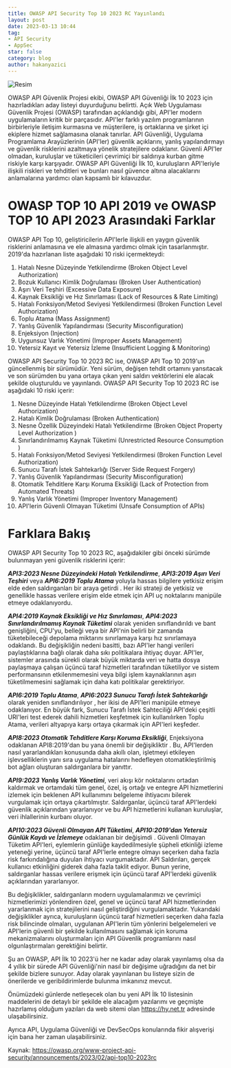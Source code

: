 ```yaml
---
title: OWASP API Security Top 10 2023 RC Yayınlandı
layout: post
date: 2023-03-13 10:44
tag:
- API Security
- AppSec
star: false
category: blog
author: hakanyazici
---
```


![Resim](https://media.licdn.com/dms/image/D4D12AQFT9YxD57XKcw/article-cover_image-shrink_720_1280/0/1678628255020?e=1684368000&v=beta&t=LCoqxLRBrbW6SEuOVx-GsnLO7w40kFx9GYQ6DWiNxd4)

OWASP API Güvenlik Projesi ekibi, OWASP API Güvenliği İlk 10 2023 için hazırladıkları aday listeyi duyurduğunu belirtti. Açık Web Uygulaması Güvenlik Projesi (OWASP) tarafından açıklandığı gibi, API'ler modern uygulamaların kritik bir parçasıdır. API'ler farklı yazılım programlarının birbirleriyle iletişim kurmasına ve müşterilere, iş ortaklarına ve şirket içi ekiplere hizmet sağlamasına olanak tanırlar. API Güvenliği, Uygulama Programlama Arayüzlerinin (API'ler) güvenlik açıklarını, yanlış yapılandırmayı ve güvenlik risklerini azaltmaya yönelik stratejilere odaklanır. Güvenli API'ler olmadan, kuruluşlar ve tüketicileri çevrimiçi bir saldırıya kurban gitme riskiyle karşı karşıyadır. OWASP API Güvenliği İlk 10, kuruluşların API'leriyle ilişkili riskleri ve tehditleri ve bunları nasıl güvence altına alacaklarını anlamalarına yardımcı olan kapsamlı bir kılavuzdur.

# OWASP TOP 10 API 2019 ve OWASP TOP 10 API 2023 Arasındaki Farklar

OWASP API Top 10, geliştiricilerin API'lerle ilişkili en yaygın güvenlik risklerini anlamasına ve ele almasına yardımcı olmak için tasarlanmıştır. 2019'da hazırlanan liste aşağıdaki 10 riski içermekteydi:

1. Hatalı Nesne Düzeyinde Yetkilendirme (Broken Object Level Authorization) 
2. Bozuk Kullanıcı Kimlik Doğrulaması (Broken User Authentication) 
3. Aşırı Veri Teşhiri (Excessive Data Exposure) 
4. Kaynak Eksikliği ve Hız Sınırlaması (Lack of Resources & Rate Limiting) 
5. Hatalı Fonksiyon/Metod Seviyesi Yetkilendirmesi (Broken Function Level Authorization) 
6. Toplu Atama (Mass Assignment) 
7. Yanlış Güvenlik Yapılandırması (Security Misconfiguration) 
8. Enjeksiyon (Injection) 
9. Uygunsuz Varlık Yönetimi (Improper Assets Management) 
10. Yetersiz Kayıt ve Yetersiz İzleme (Insufficient Logging & Monitoring)

OWASP API Security Top 10 2023 RC ise, OWASP API Top 10 2019'un güncellenmiş bir sürümüdür. Yeni sürüm, değişen tehdit ortamını yansıtacak ve son sürümden bu yana ortaya çıkan yeni saldırı vektörlerini ele alacak şekilde oluşturuldu ve yayınlandı. OWASP API Security Top 10 2023 RC ise aşağıdaki 10 riski içerir:

1. Nesne Düzeyinde Hatalı Yetkilendirme (Broken Object Level Authorization) 
2. Hatalı Kimlik Doğrulaması (Broken Authentication) 
3. Nesne Özellik Düzeyindeki Hatalı Yetkilendirme (Broken Object Property Level Authorization ) 
4. Sınırlandırılmamış Kaynak Tüketimi (Unrestricted Resource Consumption ) 
5. Hatalı Fonksiyon/Metod Seviyesi Yetkilendirmesi (Broken Function Level Authorization) 
6. Sunucu Tarafı İstek Sahtekarlığı (Server Side Request Forgery) 
7. Yanlış Güvenlik Yapılandırması (Security Misconfiguration) 
8. Otomatik Tehditlere Karşı Koruma Eksikliği (Lack of Protection from Automated Threats) 
9. Yanlış Varlık Yönetimi (Improper Inventory Management) 
10. API'lerin Güvenli Olmayan Tüketimi (Unsafe Consumption of APIs)

# Farklara Bakış

OWASP API Security Top 10 2023 RC, aşağıdakiler gibi önceki sürümde bulunmayan yeni güvenlik risklerini içerir: 

***API3:2023 Nesne Düzeyindeki Hatalı Yetkilendirme***, ***API3:2019 Aşırı Veri Teşhiri*** veya ***API6:2019 Toplu Atama*** yoluyla hassas bilgilere yetkisiz erişim elde eden saldırganları bir araya getirdi . Her iki strateji de yetkisiz ve genellikle hassas verilere erişim elde etmek için API uç noktalarını manipüle etmeye odaklanıyordu.

***API4:2019 Kaynak Eksikliği ve Hız Sınırlaması***, ***API4:2023 Sınırlandırılmamış Kaynak Tüketimi*** olarak yeniden sınıflandırıldı ve bant genişliğini, CPU'yu, belleği veya bir API'nin belirli bir zamanda tüketebileceği depolama miktarını sınırlamaya karşı hız sınırlamaya odaklandı. Bu değişikliğin nedeni basitti, bazı API'ler hangi verileri paylaştıklarına bağlı olarak daha sıkı politikalara ihtiyaç duyar. API'ler, sistemler arasında sürekli olarak büyük miktarda veri ve hatta dosya paylaşmaya çalışan üçüncü taraf hizmetleri tarafından tüketiliyor ve sistem performansının etkilenmemesini veya bilgi işlem kaynaklarının aşırı tüketilmemesini sağlamak için daha katı politikalar gerektiriyor.

***API6:2019 Toplu Atama***, ***API6:2023 Sunucu Tarafı İstek Sahtekarlığı*** olarak yeniden sınıflandırılıyor , her ikisi de API'leri manipüle etmeye odaklanıyor. En büyük fark, Sunucu Tarafı İstek Sahteciliği API'deki çeşitli URI'leri test ederek dahili hizmetleri keşfetmek için kullanılırken Toplu Atama, verileri altyapıya karşı ortaya çıkarmak için API'leri keşfeder.

***API8:2023 Otomatik Tehditlere Karşı Koruma Eksikliği***, Enjeksiyona odaklanan API8:2019'dan bu yana önemli bir değişikliktir . Bu, API'lerden nasıl yararlandıkları konusunda daha akıllı olan, işletmeyi etkileyen işlevselliklerin yanı sıra uygulama hatalarını hedefleyen otomatikleştirilmiş bot ağları oluşturan saldırganlara bir yanıttır. 

***API9:2023 Yanlış Varlık Yönetimi***, veri akışı kör noktalarını ortadan kaldırmak ve ortamdaki tüm genel, özel, iş ortağı ve entegre API hizmetlerini izlemek için beklenen API kullanımını belgeleme ihtiyacını bilerek vurgulamak için ortaya çıkartılmıştır. Saldırganlar, üçüncü taraf API'lerdeki güvenlik açıklarından yararlanıyor ve bu API hizmetlerini kullanan kuruluşlar, veri ihlallerinin kurbanı oluyor. 

***API10:2023 Güvenli Olmayan API Tüketimi***, ***API10:2019'dan Yetersiz Günlük Kaydı ve İzlemeye*** odaklanan bir değişimdi . Güvenli Olmayan Tüketim API'leri, eylemlerin günlüğe kaydedilmesiyle şüpheli etkinliği izleme yeteneği yerine, üçüncü taraf API'lerle entegre olmayı seçerken daha fazla risk farkındalığına duyulan ihtiyacı vurgumaktadır. API Saldırıları, gerçek kullanıcı etkinliğini giderek daha fazla taklit ediyor. Bunun yerine, saldırganlar hassas verilere erişmek için üçüncü taraf API'lerdeki güvenlik açıklarından yararlanıyor.  

Bu değişiklikler, saldırganların modern uygulamalarımızı ve çevrimiçi hizmetlerimizi yönlendiren özel, genel ve üçüncü taraf API hizmetlerinden yararlanmak için stratejilerini nasıl geliştirdiğini vurgulamaktadır. Yukarıdaki değişiklikler ayrıca, kuruluşların üçüncü taraf hizmetleri seçerken daha fazla risk bilincinde olmaları, uygulanan API'lerin tüm yönlerini belgelemeleri ve API'lerin güvenli bir şekilde kullanılmasını sağlamak için koruma mekanizmalarını oluşturmaları için API Güvenlik programlarını nasıl olgunlaştırmaları gerektiğini belirtir.  

Şu an OWASP, API İlk 10 2023'ü her ne kadar aday olarak yayınlamış olsa da 4 yıllık bir sürede API Güvenliği'nin nasıl bir değişime uğradığını da net bir şekilde bizlere sunuyor. Aday olarak yayınlanan bu listeye sizin de önerilerde ve geribildirimlerde bulunma imkanınız mevcut.

Önümüzdeki günlerde netleşecek olan bu yeni API İlk 10 listesinin maddelerini de detaylı bir şekilde ele alacağım yazılarımı ve geçmişte hazırlamış olduğum yazıları da web sitemi olan https://hy.net.tr adresinde ulaşabilirsiniz. 

Ayrıca API, Uygulama Güvenliği ve DevSecOps konularında fikir alışverişi için bana her zaman ulaşabilirsiniz.

Kaynak: https://owasp.org/www-project-api-security/announcements/2023/02/api-top10-2023rc
